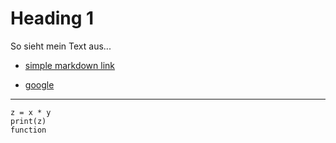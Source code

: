 
# Heading 1

So sieht mein Text aus...


- [simple markdown link](post2.md)

- [google](https://www.google.de)

---


```x <- 2
z = x * y
print(z)
function
```

